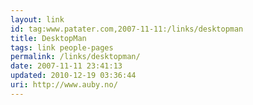 ```yaml
---
layout: link
id: tag:www.patater.com,2007-11-11:/links/desktopman
title: DesktopMan
tags: link people-pages
permalink: /links/desktopman/
date: 2007-11-11 23:41:13
updated: 2010-12-19 03:36:44
uri: http://www.auby.no/
---
```

